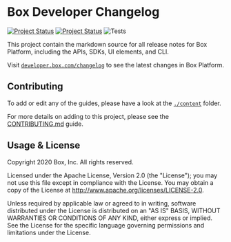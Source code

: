 # Box Developer Changelog

[![Project Status][opensource_img]][opensource]
[![Project
Status](https://opensource.box.com/badges/active.svg)](http://opensource.box.com/badges)
![Tests](https://github.com/box/box-developer-changelog/workflows/Tests/badge.svg)

This project contain the markdown source for all release notes for Box Platform,
including the APIs, SDKs, UI elements, and CLI.

Visit [`developer.box.com/changelog`][boxdev] to see the latest changes in Box
Platform.

## Contributing

To add or edit any of the guides, please have a look at the
[`./content`](./content) folder.

For more details on adding to this project, please see the
[CONTRIBUTING.md][contrib] guide.

## Usage & License

Copyright 2020 Box, Inc. All rights reserved.

Licensed under the Apache License, Version 2.0 (the "License"); you may not use
this file except in compliance with the License. You may obtain a copy of the
License at http://www.apache.org/licenses/LICENSE-2.0.

Unless required by applicable law or agreed to in writing, software distributed
under the License is distributed on an "AS IS" BASIS, WITHOUT WARRANTIES OR
CONDITIONS OF ANY KIND, either express or implied. See the License for the
specific language governing permissions and limitations under the License.

[license]: LICENSE
[contrib]: CONTRIBUTING.md
[boxdev]: https://developer.box.com/changelog
[opensource]: http://opensource.box.com/badges

[opensource_img]: https://opensource.box.com/badges/active.svg

